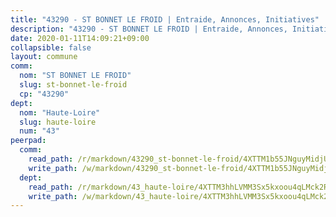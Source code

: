 ```yaml
---
title: "43290 - ST BONNET LE FROID | Entraide, Annonces, Initiatives"
description: "43290 - ST BONNET LE FROID | Entraide, Annonces, Initiatives"
date: 2020-01-11T14:09:21+09:00
collapsible: false
layout: commune
comm:
  nom: "ST BONNET LE FROID"
  slug: st-bonnet-le-froid
  cp: "43290"
dept:
  nom: "Haute-Loire"
  slug: haute-loire
  num: "43"
peerpad:
  comm:
    read_path: /r/markdown/43290_st-bonnet-le-froid/4XTTM1b55JNguyMidjUUWBhvErVnZidnr5CAenwKU1nPEtuCW
    write_path: /w/markdown/43290_st-bonnet-le-froid/4XTTM1b55JNguyMidjUUWBhvErVnZidnr5CAenwKU1nPEtuCW-K3TgUkmVXgthuDmSDGGnp4aA35LAswqBcWQwTokYzNnzXTP5fqRHCVEGJyMQtYSAbULzb2kGU33y4BJwHXwadTyE9VY4oZSeLCZ3BnycRUmhazFv3UQ8EJd2wePf63VyFiV6dYp2
  dept:
    read_path: /r/markdown/43_haute-loire/4XTTM3hhLVMM3Sx5kxoou4qLMck2RjGiJF8bjxPuKy3VyRdWX
    write_path: /w/markdown/43_haute-loire/4XTTM3hhLVMM3Sx5kxoou4qLMck2RjGiJF8bjxPuKy3VyRdWX-K3TgTnndWXCUw13Pw3gJoEo9qHUCGXZ4frH2coLZWWDcoWKo22cU2VNENpi117F5bi6bu3WHMPd2VTrETU2R5owQhCBrUQgvCKerk4NqeDhN66egG9mHY8CCfEckbCp9SecEdL6b
---
```


